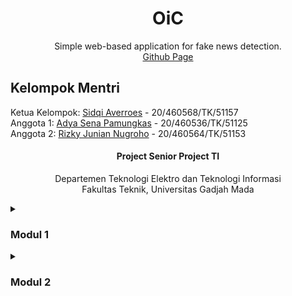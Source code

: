 <h1 align="center">OiC</h1>
<p align="center">Simple web-based application for fake news detection. <br>
<a href="https://sidqiaverroes.github.io/OiC-Senior-Project/">Github Page</a>
</p>


<h2>Kelompok Mentri</h2>
Ketua Kelompok: <a href="https://github.com/sidqiaverroes">Sidqi Averroes</a> - 20/460568/TK/51157<br>
Anggota 1: <a href="https://github.com/adyasena">Adya Sena Pamungkas</a> - 20/460536/TK/51125<br>
Anggota 2: <a href="https://github.com/JunianN">Rizky Junian Nugroho</a> - 20/460564/TK/51153

<h4 align="center">Project Senior Project TI</h4>
<p align="center">Departemen Teknologi Elektro dan Teknologi Informasi<br>
Fakultas Teknik, Universitas Gadjah Mada
</p>

<details markdown="1">
<summary><h3>Modul 1</h3></summary>

### Nama Produk

OiC

### Jenis Produk

Web-Based Application

### Latar Belakang

Informasi saat ini menjadi salah satu aset yang paling berharga. Namun, terkadang kita sulit membedakan mana informasi yang kredibel dan mana yang palsu. Terutama ketika memasuki periode-periode tertentu, seperti yang sebentar lagi akan dihadapi Indonesia, yaitu Pemilu. Informasi akan dapat menjadi senjata berbahaya karena dapat memecah belah masyarakat ketika masa seperti Pemilu datang. Oleh karena itu, diperlukan suatu alat yang dapat membantu masyarakat untuk membedakan informasi nyata dan palsu.

### Rumusan Permasalahan

*   Bagaimana mengidentifikasi suatu informasi itu asli atau palsu?
*   Bagaimana membuat suatu sistem yang dapat membedakan informasi asli dan palsu?
*   Bagaimana mengimplementasikan AI dalam pembuatan sistem?
*   Bagaimana meningkatkan keakuratan sistem dalam menentukan informasi asli atau palsu?

### Ide Solusi

Sebuah aplikasi berbasis website untuk mendeteksi berita palsu.

| Fitur	            | Keterangan                                          |
| ----------------- | --------------------------------------------------- |
| Information Input | Memasukkan informasi yang ingin dideteksi           |
| Detection Result  | Hasil deteksi informasi apakah asli atau palsu      |
| Share Result      | Membagikan hasil deteksi agar orang lain teredukasi |

### Analisis Kompetitor

#### Kompetitor 1

| -                | -                          |
| ---------------- | -------------------------- |
| Nama             | NewsGuard                  |
| Jenis Kompetitor | Direct                     |
| Jenis Produk     | Pendeteksi keaslian berita |
| Target Customer  | Masyarakat                 |

| Kelebihan                                               | Kekurangan                                                  |
| ------------------------------------------------------- | ----------------------------------------------------------- |
| Memberikan peringkat kredibilitas                       | Terbatas pada bahasa inggris                                |
| Transparansi sumber berita                              | Tidak sepenuhnya otomatis                                   |
| Tim editor manusia                                      | Tidak selalu akurat                                         |
| Menggunakan AI dan algoritma khusus                     | Tidak menyediakan informasi yanglengkap                     |
| Tidak terikat dengan kepentingan politikatau finansial  | Tidak mengatasi masalah sumberberita palsu secara langsung  |

Key Competitive Advantage & Unique Value:
*   Kredibilitas dan transparansi
*   Tim ahli
*   Evaluasi berbasis sumber daya
*   Mempromosikan literasi media
*   Tersedia dalam berbagai platform

#### Kompetitor 2

| -                | -                          |
| ---------------- | -------------------------- |
| Nama             | Oigetit Fake News Filter   |
| Jenis Kompetitor | Direct                     |
| Jenis Produk     | Pendeteksi keaslian berita |
| Target Customer  | Masyarakat                 |

| Kelebihan                               | Kekurangan                               |
| --------------------------------------- | ---------------------------------------- |
| Mudah digunakan                         | Tidak sepenuhnya akurat                  |
| Memeriksa keaslian berita secara cepat  | Terbatas pada bahasa inggris             |
| Menggunakan teknologi AI                | Tidak dapat menangani kontennon-tekstual |
| Mampu mendeteksi berita palsu yangrumit | Tidak mengatasi akar permasalahan        |
| Menyediakan informasi lengkap           | Dapat mengandung bias                    |
| Tersedia di berbagai platform           |                                          |

Key Competitive Advantage & Unique Value:
*   AI dan machine learning
*   Real-time monitoring
*   Customizable filters
*   Integrasi API
*   Data analytics

#### Kompetitor 3

| -                | -                          |
| ---------------- | -------------------------- |
| Nama             | FactMata                   |
| Jenis Kompetitor | Direct                     |
| Jenis Produk     | Pendeteksi keaslian berita |
| Target Customer  | Masyarakat                 |

| Kelebihan                                     | Kekurangan                                        |
| --------------------------------------------- | ------------------------------------------------- |
| Menggunakan teknologi AI                      | Tidak sepenuhnya akurat                           |
| Menerapkan metode kredibilitasberbasis sumber | Tidak selalu terupdate                            |
| Mudah digunakan                               | Terbatas pada bahasa Inggris                      |
| Mengkategorikan tingkat kebenaran             | Memerlukan pengguna aktif                         |
| Mampu menangani berbagai jeniskonten          | Keterbatasan pada kategori yang bisa diverifikasi |

Key Competitive Advantage & Unique Value:
*   Credibility score
*   Natural language processing
*   User-generated content analysis
*   Collaborative moderation
*   Data analytics

</details>

<details markdown="1">
<summary><h3>Modul 2</h3></summary>

#### Metodologi SDLC

Dalam pengembangan aplikasi pendeteksi berita palsu, metodologi Agile lebih cocok karena proyek tersebut cenderung kompleks dan memerlukan penyesuaian selama proses pengembangan yang sangat singkat yaitu 12 minggu.

#### Tujuan Produk

Membantu user dalam memilah informasi yang tersebar di internet dan membedakan antara berita yang benar dan palsu. Tujuan lainnya adalah untuk membantu meningkatkan kesadaran masyarakat tentang pentingnya verifikasi informasi sebelum mempercayai dan menyebarkan berita tersebut.

#### Pengguna Potensial dan Kebutuhan Pengguna

Pengguna potensial dari produk adalah masyarakat umum terutama pengguna layanan internet yang membutuhkan kebenaran dari informasi yang dibaca secara akurat dan terpercaya.

#### Use Case Diagram

<img src="docs/assets/images/UseCaseDiagram.jpg" class="img-responsive" alt="Use Case Diagram">

#### Functional Requirements

| FR   | Deskripsi                                                       |
| ---- | --------------------------------------------------------------- |
| FR 1 | Pengguna dapat menginput informasi dengan sesuai                |
| FR 2 | Pengguna dapat membagikan hasil informasi yang telah divalidasi |
| FR 3 | Sistem dapat mengidentifikasi keaslian informasi dengan akurat  |

#### Entity Relationship Diagram

<img src="docs/assets/images/EntityRelationshipDiagram.jpg" class="img-responsive" alt="Entity Relationship Diagram">

#### Lo-Fi Wireframe

https://www.figma.com/file/wj47057gM7He3C5eyYj9ln/OiC-Senpro?node-id=0%3A1&t=8VWL9G6rRWM5mlKr-1 

#### Gantt-Chart

<img src="docs/assets/images/GanttChart.jpg" class="img-responsive" alt="Gantt-Chart">

</details>
